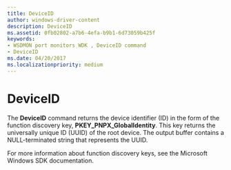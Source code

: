 ```yaml
---
title: DeviceID
author: windows-driver-content
description: DeviceID
ms.assetid: 0fb02802-a7b6-4efa-b9b1-6d73059b425f
keywords:
- WSDMON port monitors WDK , DeviceID command
- DeviceID
ms.date: 04/20/2017
ms.localizationpriority: medium
---
```


# DeviceID


The **DeviceID** command returns the device identifier (ID) in the form of the function discovery key, **PKEY\_PNPX\_GlobalIdentity**. This key returns the universally unique ID (UUID) of the root device. The output buffer contains a NULL-terminated string that represents the UUID.

For more information about function discovery keys, see the Microsoft Windows SDK documentation.

 

 




